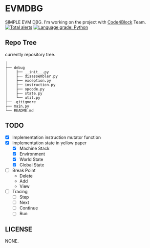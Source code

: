 # EVMDBG
SIMPLE EVM DBG. I'm working on the project with [Code4Block](https://github.com/TEAM-C4B) Team.   
[![Total alerts](https://img.shields.io/lgtm/alerts/g/yunnim/EVMDBG.svg?logo=lgtm&logoWidth=18)](https://lgtm.com/projects/g/yunnim/EVMDBG/alerts/)
[![Language grade: Python](https://img.shields.io/lgtm/grade/python/g/yunnim/EVMDBG.svg?logo=lgtm&logoWidth=18)](https://lgtm.com/projects/g/yunnim/EVMDBG/context:python)

## Repo Tree
currently repository tree.
```
│
├── debug
│    ├── __init__.py
│    ├── disassembler.py
│    ├── exception.py
│    ├── instruction.py
│    ├── opcode.py
│    ├── state.py
│    └── util.py
├── .gitignore
├── main.py
└── README.md
```

## TODO
- [x] Implementation instruction mutator function
- [x] Implementation state in yellow paper
  - [x] Machine Stack
  - [x] Environment
  - [x] World State
  - [x] Global State
- [ ] Break Point
  - Delete
  - Add
  - View
- [ ] Tracing
  - [ ] Step
  - [ ] Next
  - [ ] Continue
  - [ ] Run
## LICENSE
NONE.
